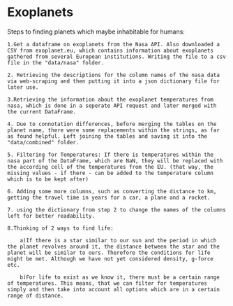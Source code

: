 # Exoplanets
Steps to finding planets which maybe inhabitable for humans:

    1.Get a dataframe on exoplanets from the Nasa API. Also downloaded a CSV from exoplanet.eu, which contains information about exoplanets gathered from several European institutions. Writing the file to a csv file in the "data/nasa" folder.

    2. Retrieving the descriptions for the column names of the nasa data via web-scraping and then putting it into a json dictionary file for later use.

    3.Retrieving the information about the exoplanet temperatures from nasa, which is done in a seperate API request and later merged with the current DataFrame. 

    4. Due to connotation differences, before merging the tables on the planet name, there were some replacements within the strings, as far as found helpful. Left joining the tables and saving it into the "data/combined" folder.

    5. Filtering for Temperatures: If there is temperatures within the nasa part of the DataFrame, which are NaN, they will be replaced with the according cell of the temperatures from the EU. (that way, the missing values - if there - can be added to the temperature column which is to be kept after)

    6. Adding some more columns, such as converting the distance to km, getting the travel time in years for a car, a plane and a rocket.

    7. using the dictionary from step 2 to change the names of the columns left for better readability.

    8.Thinking of 2 ways to find life:

        a)If there is a star similar to our sun and the period in which the planet revolves around it, the distance between the star and the planet will be similar to ours. Therefore the conditions for life might be met. Although we have not yet considered density, g-force etc.
    
        b)For life to exist as we know it, there must be a certain range of temperatures. This means, that we can filter for temperatures simply and then take into account all options which are in a certain range of distance. 

